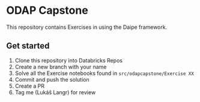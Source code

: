 # ODAP Capstone

This repository contains Exercises in using the Daipe framework.

## Get started

1. Clone this repository into Databricks Repos
2. Create a new branch with your name
3. Solve all the Exercise notebooks found in `src/odapcapstone/Exercise XX`
4. Commit and push the solution
5. Create a PR
6. Tag me (Lukáš Langr) for review
